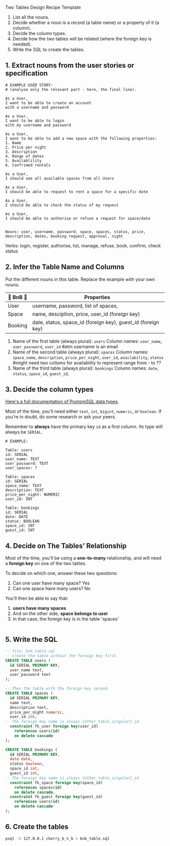 Two Tables Design Recipe Template
1. List all the nouns.
2. Decide whether a noun is a record (a table name) or a property of it (a column).
3. Decide the column types.
4. Decide how the two tables will be related (where the foreign key is needed).
5. Write the SQL to create the tables.

## 1. Extract nouns from the user stories or specification
```
# EXAMPLE USER STORY:
# (analyse only the relevant part - here, the final line).

As a User,
I want to be able to create an account
with a username and password

As a User,
I want to be able to login
with my username and password

As a User,
I want to be able to add a new space with the following properties:
1. Name
2. Price per night
3. Description
4. Range of dates
5. Availablility
6. Confrimed rentals

As a User,
I should see all available spaces from all Users

As a User,
I should be able to request to rent a space for a specific date

As a User,
I should be able to check the status of my request

As a User,
I should be able to authorise or refuse a request for space/date


```

```
Nouns: user, username, password, space, spaces, status, price, description, dates, booking request, approval, night
```
Verbs: login, register, authorise, list, manage, refuse, book, confirm, check status

## 2. Infer the Table Name and Columns
Put the different nouns in this table. Replace the example with your own nouns.

| 🍒 BnB 🍒   | Properties                                                                          |
|------------|-------------------------------------------------------------------------------------|
| User       | username, password, list of spaces,                                                 |
| Space      | name, desciption, price, user_id (foreign key)                                      |
| Booking    | date, status, space_id (foreign key), guest_id (foreign key)                        |



1. Name of the first table (always plural): `users` 
   Column names: `user_name`, `user_password`, `user_id`
#atm username is an email
2. Name of the second table (always plural): `spaces` 
   Column names: `space_name`, `description`, `price_per_night`, `user_id`, `availability`, `status`
#might need two collums for availability to represent range from - to ??
3. Name of the third table (always plural): `bookings` 
   Column names: `date`, `status`, `space_id`, `guest_id`,


## 3. Decide the column types
[Here's a full documentation of PostgreSQL data types](https://www.postgresql.org/docs/current/datatype.html).

Most of the time, you'll need either `text`, `int`, `bigint`, `numeric`, or `boolean`. If you're in doubt, do some research or ask your peers.

Remember to **always** have the primary key `id` as a first column. Its type will always be `SERIAL`.
```
# EXAMPLE:

Table: users
id: SERIAL
user_name: TEXT
user_password: TEXT
user_spaces: ?

Table: spaces
id: SERIAL
space_name: TEXT
description: TEXT
price_per_night: NUMERIC
user_id: INT

Table: bookings
id: SERIAL
date: DATE
status: BOOLEAN
space_id: INT
guest_id: INT

```

## 4. Decide on The Tables’ Relationship
Most of the time, you'll be using a **one-to-many** relationship, and will need a **foreign key** on one of the two tables.

To decide on which one, answer these two questions:
1. Can one user have many space? Yes
2. Can one space have many users? No

You'll then be able to say that:
1. **users have many spaces**
2. And on the other side, **space belongs to user**
3. In that case, the foreign key is in the table 'spaces'

```

```

## 5. Write the SQL
```sql
-- file: bnb_table.sql
-- Create the table without the foreign key first.
CREATE TABLE users (
  id SERIAL PRIMARY KEY,
  user_name text,
  user_password text
);

-- Then the table with the foreign key second.
CREATE TABLE spaces (
  id SERIAL PRIMARY KEY,
  name text,
  description text,
  price_per_night numeric,
  user_id int,
-- The foreign key name is always {other_table_singular}_id
  constraint fk_user foreign key(user_id)
    references users(id)
    on delete cascade
);

CREATE TABLE bookings (
  id SERIAL PRIMARY KEY,
  date date,
  status boolean,
  space_id int,
  guest_id int,
-- The foreign key name is always {other_table_singular}_id
  constraint fk_space foreign key(space_id)
    references spaces(id)
    on delete cascade,
  constraint fk_guest foreign key(guest_id)
    references users(id)
    on delete cascade
);
```

## 6. Create the tables
```bash
psql -h 127.0.0.1 cherry_b_n_b < bnb_table.sql
```

